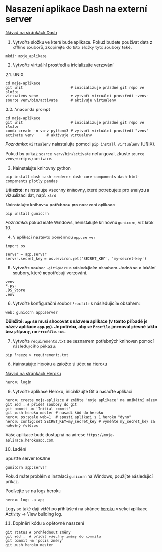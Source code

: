 # Nasazení aplikace Dash na externí server

[Návod na stránkách Dash](https://plot.ly/dash/deployment)

1. Vytvořte složku ve které bude aplikace. 
Pokud budete používat data z offline souborů, zkopirujte do této složky tyto soubory také.
```
mkdir moje_aplikace
```

2. Vytvořte virtuální prostředí a inicializujte verzování

2.1. UNIX

```
cd moje-aplikace
git init                      # inicializuje prázdné git repo ve složce
virtualenv venv               # vytvoří virtuální prostředí "venv" 
source venv/bin/activate      # aktivuje virtualenv
```

2.2. Anaconda prompt

```
cd moje-aplikace
git init                      # inicializuje prázdné git repo ve složce
conda create -n venv python=3 # vytvoří virtuální prostředí "venv"
activate venv      # aktivuje virtualenv
```

*Poznámka:* `virtualenv` nainstalujte pomoci `pip install virtualenv` (UNIX). 

Pokud by příkaz `source venv/bin/activate` nefungoval, zkuste `source venv/Scripts/activate`.

3. Nainstalujte knihovny python

```
pip install dash dash-renderer dash-core-components dash-html-components plotly pandas
```

**Důležité**:  nainstalujte všechny knihovny, které potřebujete pro analýzu a vizualizaci dat, např. `xlrd`

Nainstalujte knihovnu potřebnou pro nasazení aplikace

```
pip install gunicorn
```
*Poznámka*: pokud máte Windows, neinstalujte knihovnu `gunicorn`, viz krok 10.

4. V aplikaci nastavte poměnnou `app.server`
```
import os

server = app.server
server.secret_key = os.environ.get('SECRET_KEY', 'my-secret-key')
```

5. Vytvořte soubor `.gitignore` s následujícím obsahem. 
Jedná se o lokální soubory, které nepotřebují verzování.

```
venv
*.pyc
.DS_Store
.env
```

6. Vytvořte konfigurační soubor `Procfile` s následujícím obsahem:

```
web: gunicorn app:server
```

**Důležité: `app` se musí shodovat s názvem aplikace (v tomto případě je název aplikace `app.py`). Je potřeba, aby se `Procfile` jmenoval přesně takto bez přípony, ne `Procfile.txt`.**

7. Vytvořte `requirements.txt` se seznamem potřebných knihoven pomocí následujícího příkazu:
```
pip freeze > requirements.txt
```

8. Nainstalujte Heroku a založte si účet na [Heroku](https://heroku.com)

[Návod na stránkách Heroku](https://devcenter.heroku.com/articles/heroku-cli)

```
heroku login
```

9. Vytvořte aplikace Heroku, inicializujte Git a nasaďte aplikaci

```
heroku create moje-aplikace # změňte 'moje aplikace' na unikátní název
git add . # přideá soubory do git
git commit -m 'Initial commit'
git push heroku master # nasadí kôd do heroku
heroku ps:scale web=1  # spustí aplikaci s 1 heroku "dyno"
heroku config:set SECRET_KEY=my_secret_key # vyměňte my_secret_key za náhodný řetězec
```
Vaše  aplikace bude dostupná na adrese `https://moje-aplikace.herokuapp.com`.

10. Ladění

Spusťte server lokálně
```
gunicorn app:server
```
Pokud máte problém s instalací `gunicorn` na Windows, použíjte následující příkaz.

Podívejte se na logy heroku
```
heroku logs -a app
```
Logy se také dají vidět po přihlášení na stránce [heroku](https://heroku.com) v sekci aplikace Activity -> View building log.

11. Doplnění kódu a opětovné nasazení

```
git status # prohlednout změny
git add .  # přidat všechny změny do commitu
git commit -m 'popis změny'
git push heroku master
```
